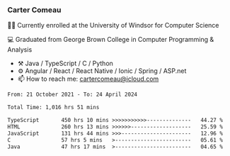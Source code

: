 ### Carter Comeau

🙋‍♂️ Currently enrolled at the University of Windsor for Computer Science

💻 Graduated from George Brown College in Computer Programming & Analysis

- ⚒️ Java / TypeScript / C / Python
- ⚙️ Angular / React / React Native / Ionic / Spring / ASP.net
- 📫 How to reach me: cartercomeau@icloud.com

<!--START_SECTION:waka-->

```txt
From: 21 October 2021 - To: 24 April 2024

Total Time: 1,016 hrs 51 mins

TypeScript       450 hrs 10 mins >>>>>>>>>>>--------------   44.27 %
HTML             260 hrs 13 mins >>>>>>-------------------   25.59 %
JavaScript       131 hrs 44 mins >>>----------------------   12.96 %
C                57 hrs 5 mins   >------------------------   05.61 %
Java             47 hrs 17 mins  >------------------------   04.65 %
```

<!--END_SECTION:waka-->
